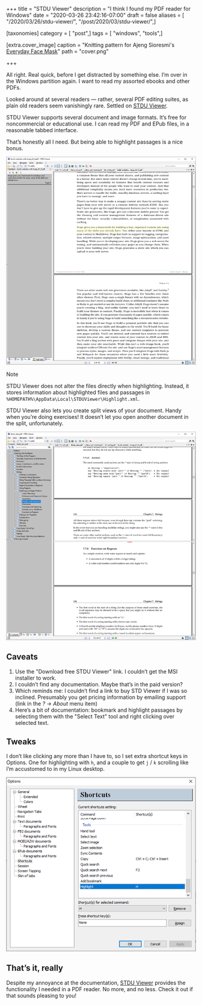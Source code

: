 +++
title = "STDU Viewer"
description = "I think I found my PDF reader for Windows"
date = "2020-03-26 23:42:16-07:00"
draft = false
aliases = [ "/2020/03/26/stdu-viewer/", "/post/2020/03/stdu-viewer/",]

[taxonomies]
category = [ "post",]
tags = [ "windows", "tools",]

[extra.cover_image]
caption = "Knitting pattern for Ajeng Sioresmi's [Everyday Face Mask](https://www.ravelry.com/patterns/library/everyday-face-mask)"
path = "cover.png"

+++

All right. Real quick, before I get distracted by something else. I’m
over in the Windows partition again. I want to read my assorted ebooks
and other PDFs.

Looked around at several readers — rather, several PDF editing suites,
as plain old readers seem vanishingly rare. Settled on [STDU
Viewer](http://www.stdutility.com/stduviewer.html).

STDU Viewer supports several document and image formats. It’s free for
noncommercial or educational use. I can read my PDF and EPub files, in a
reasonable tabbed interface.

That’s honestly all I need. But being able to highlight passages is a
nice bonus.

![screenshot of highlighting](stdu-highlighting.png
  "Highlighted view of Brian P. Hogan’s [Build Websites with Hugo](https://pragprog.com/book/bhhugo/build-websites-with-hugo)")

<aside class="admonition note">
    <p class="admonition-title">Note</p>

STDU Viewer does not alter the files directly when highlighting.
Instead, it stores information about highlighted files and passages in
`%HOMEPATH%\AppData\Local\STDUViewer\Highlight.xml`.

</aside>

STDU Viewer also lets you create split views of your document. Handy
when you’re doing exercises\! It doesn’t let you open another document
in the split, unfortunately.

![screenshot of split view](stdu-split-view.png "Split view of Laurent Rosenfeld’s [Think Raku](https://greenteapress.com/wp/think-perl-6/)")

## Caveats

1.  Use the "Download free STDU Viewer" link. I couldn’t get the MSI
    installer to work.
2.  I couldn’t find any documentation. Maybe that’s in the paid version?
3.  Which reminds me: I couldn’t find a link to buy STD Viewer if I was
    so inclined. Presumably you get pricing information by emailing
    support (link in the *?* → *About* menu item)
4.  Here’s a bit of documentation: bookmark and highlight passages by
    selecting them with the "Select Text" tool and right clicking over
    selected text.

## Tweaks

I don’t like clicking any more than I have to, so I set extra shortcut
keys in Options. One for highlighting with `h`, and a couple to get `j`
/ `k` scrolling like I’m accustomed to in my Linux desktop.

![screenshot of options panel](stdu-preferences.png "STDU Viewer options showing keyboard shortcuts")

## That’s it, really

Despite my annoyance at the documentation, [STDU
Viewer](http://www.stdutility.com/stduviewer.html) provides the
functionality I needed in a PDF reader. No more, and no less. Check it
out if that sounds pleasing to you\!